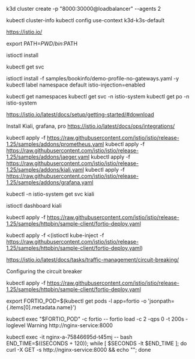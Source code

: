 k3d cluster create -p "8000:30000@loadbalancer" --agents 2

kubectl cluster-info
kubectl config use-context k3d-k3s-default

https://istio.io/

export PATH=$PWD/bin:$PATH

istioctl install

kubectl get svc

istioctl install -f samples/bookinfo/demo-profile-no-gateways.yaml -y
kubectl label namespace default istio-injection=enabled

kubectl get namespaces
kubectl get svc -n istio-system
kubectl get po -n istio-system

https://istio.io/latest/docs/setup/getting-started/#download


Install Kiali, grafana, pro
https://istio.io/latest/docs/ops/integrations/


kubectl apply -f https://raw.githubusercontent.com/istio/istio/release-1.25/samples/addons/prometheus.yaml
kubectl apply -f https://raw.githubusercontent.com/istio/istio/release-1.25/samples/addons/jaeger.yaml
kubectl apply -f https://raw.githubusercontent.com/istio/istio/release-1.25/samples/addons/kiali.yaml
kubectl apply -f https://raw.githubusercontent.com/istio/istio/release-1.25/samples/addons/grafana.yaml

kubectl -n istio-system get svc kiali

istioctl dashboard kiali

kubectl apply -f https://raw.githubusercontent.com/istio/istio/release-1.25/samples/httpbin/sample-client/fortio-deploy.yaml

kubectl apply -f <(istioctl kube-inject -f https://raw.githubusercontent.com/istio/istio/release-1.25/samples/httpbin/sample-client/fortio-deploy.yaml)


https://istio.io/latest/docs/tasks/traffic-management/circuit-breaking/


Configuring the circuit breaker

kubectl apply -f https://raw.githubusercontent.com/istio/istio/release-1.25/samples/httpbin/sample-client/fortio-deploy.yaml

export FORTIO_POD=$(kubectl get pods -l app=fortio -o 'jsonpath={.items[0].metadata.name}')

kubectl exec "$FORTIO_POD" -c fortio -- fortio load -c 2 -qps 0 -t 200s -loglevel 
Warning http://nginx-service:8000


kubectl exec -it nginx-a-75846695d-t45mj -- bash
END_TIME=$((SECONDS + 120)); while [ $SECONDS -lt $END_TIME ]; do curl -X GET -s http://nginx-service:8000 && echo ""; done
